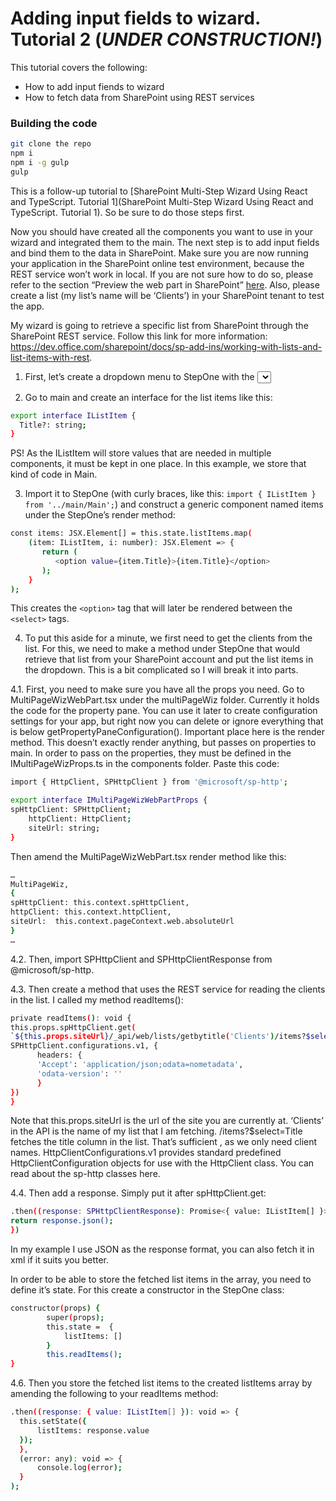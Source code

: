 # Adding input fields to wizard. Tutorial 2 (*UNDER CONSTRUCTION!*)

This tutorial covers the following:
- How to add input fiends to wizard
- How to fetch data from SharePoint using REST services

### Building the code

```bash
git clone the repo
npm i
npm i -g gulp
gulp
```
This is a follow-up tutorial to [SharePoint Multi-Step Wizard Using React and TypeScript. Tutorial 1](SharePoint Multi-Step Wizard Using React and TypeScript. Tutorial 1). So be sure to do those steps first.

Now you should have created all the components you want to use in your wizard and integrated them to the main. The next step is to add input fields and bind them to the data in SharePoint. Make sure you are now running your application in the SharePoint online test environment, because the REST service won’t work in local. If you are not sure how to do so, please refer to the section “Preview the web part in SharePoint” [here](https://dev.office.com/sharepoint/docs/spfx/web-parts/get-started/build-a-hello-world-web-part). Also, please create a list (my list’s name will be ‘Clients’) in your SharePoint tenant to test the app.

My wizard is going to retrieve a specific list from SharePoint through the SharePoint REST service. Follow this link for more information: https://dev.office.com/sharepoint/docs/sp-add-ins/working-with-lists-and-list-items-with-rest.

1.	First, let’s create a dropdown menu to StepOne with the <select> tag. As we don’t have any options yet, the dropdown is empty.

2.	Go to main and create an interface for the list items like this:

```bash
export interface IListItem {
  Title?: string;
}
```

PS! As the IListItem will store values that are needed in multiple components, it must be kept in one place. In this example, we store that kind of code in Main.

3.	Import it to StepOne (with curly braces, like this: ```import { IListItem } from '../main/Main';```) and construct a generic component named items under the StepOne’s render method:

```bash
const items: JSX.Element[] = this.state.listItems.map(
    (item: IListItem, i: number): JSX.Element => {
       return (
          <option value={item.Title}>{item.Title}</option>
       );
    }   
);
```

This creates the ```<option>``` tag that will later be rendered between the ```<select>``` tags.

4.	To put this aside for a minute, we first need to get the clients from the list. For this, we need to make a method under StepOne that would retrieve that list from your SharePoint account and put the list items in the dropdown. This is a bit complicated so I will break it into parts.

4.1.	 First, you need to make sure you have all the props you need. Go to MultiPageWizWebPart.tsx under the multiPageWiz folder. Currently it holds the code for the property pane. You can use it later to create configuration settings for your app, but right now you can delete or ignore everything that is below getPropertyPaneConfiguration(). Important place here is the render method. This doesn’t exactly render anything, but passes on properties to main.
In order to pass on the properties, they must be defined in the IMultiPageWizProps.ts in the components folder. Paste this code:

```bash
import { HttpClient, SPHttpClient } from '@microsoft/sp-http';

export interface IMultiPageWizWebPartProps {
spHttpClient: SPHttpClient;
    httpClient: HttpClient;
    siteUrl: string;
}
```

Then amend the MultiPageWizWebPart.tsx render method like this:

```bash
…
MultiPageWiz,
{
spHttpClient: this.context.spHttpClient,
httpClient: this.context.httpClient,
siteUrl:  this.context.pageContext.web.absoluteUrl
}
…
```

4.2.	Then, import SPHttpClient and SPHttpClientResponse from @microsoft/sp-http.

4.3.	 Then create a method that uses the REST service for reading the clients in the list. I called my method readItems():

```bash
private readItems(): void {
this.props.spHttpClient.get(
`${this.props.siteUrl}/_api/web/lists/getbytitle('Clients')/items?$select=Title’,
SPHttpClient.configurations.v1, {
      headers: {
      'Accept': 'application/json;odata=nometadata',
      'odata-version': ''
      }
})
}
```

Note that this.props.siteUrl is the url of the site you are currently at.
‘Clients’ in the API is the name of my list that I am fetching. /items?$select=Title fetches the title column in the list. That’s sufficient , as we only need client names.
HttpClientConfigurations.v1 provides standard predefined HttpClientConfiguration objects for use with the HttpClient class. You can read about the sp-http classes here.

4.4.	Then add a response. Simply put it after spHttpClient.get:

```bash
.then((response: SPHttpClientResponse): Promise<{ value: IListItem[] }> => {
return response.json();
})
```

In my example I use JSON as the response format, you can also fetch it in xml if it suits you better.

In order to be able to store the fetched list items in the array, you need to define it’s state. For this create a constructor in the StepOne class:

```bash
constructor(props) {
        super(props);
        this.state =  {
            listItems: []
        }
        this.readItems();
}
```

4.6.	Then you store the fetched list items to the created listItems array by amending the following to your readItems method:

```bash
.then((response: { value: IListItem[] }): void => {
  this.setState({
      listItems: response.value
  });
  },
  (error: any): void => {
      console.log(error);
  }
);
```
